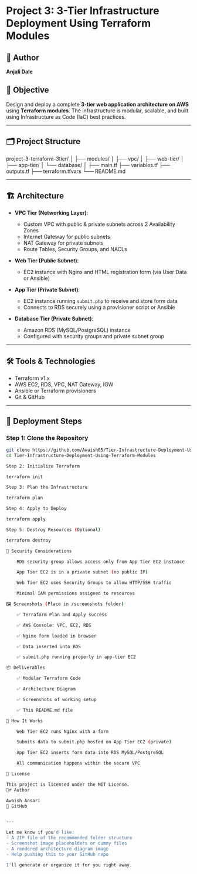 # Project 3: 3-Tier Infrastructure Deployment Using Terraform Modules

## 🧑 Author
**Anjali Dale**

## 📌 Objective
Design and deploy a complete **3-tier web application architecture on AWS** using **Terraform modules**. The infrastructure is modular, scalable, and built using Infrastructure as Code (IaC) best practices.

---

## 🗂️ Project Structure

project-3-terraform-3tier/
│
├── modules/
│ ├── vpc/
│ ├── web-tier/
│ ├── app-tier/
│ └── database/
│
├── main.tf
├── variables.tf
├── outputs.tf
├── terraform.tfvars
└── README.md


---

## 🏗️ Architecture

- **VPC Tier (Networking Layer)**:
  - Custom VPC with public & private subnets across 2 Availability Zones
  - Internet Gateway for public subnets
  - NAT Gateway for private subnets
  - Route Tables, Security Groups, and NACLs

- **Web Tier (Public Subnet)**:
  - EC2 instance with Nginx and HTML registration form (via User Data or Ansible)

- **App Tier (Private Subnet)**:
  - EC2 instance running `submit.php` to receive and store form data
  - Connects to RDS securely using a provisioner script or Ansible

- **Database Tier (Private Subnet)**:
  - Amazon RDS (MySQL/PostgreSQL) instance
  - Configured with security groups and private subnet group

---

## 🛠️ Tools & Technologies

- Terraform v1.x
- AWS EC2, RDS, VPC, NAT Gateway, IGW
- Ansible or Terraform provisioners
- Git & GitHub

---

## 🚀 Deployment Steps

### Step 1: Clone the Repository
```bash
git clone https://github.com/Awaish05/Tier-Infrastructure-Deployment-Using-Terraform-Modules.git
cd Tier-Infrastructure-Deployment-Using-Terraform-Modules

Step 2: Initialize Terraform

terraform init

Step 3: Plan the Infrastructure

terraform plan

Step 4: Apply to Deploy

terraform apply

Step 5: Destroy Resources (Optional)

terraform destroy

🔐 Security Considerations

    RDS security group allows access only from App Tier EC2 instance

    App Tier EC2 is in a private subnet (no public IP)

    Web Tier EC2 uses Security Groups to allow HTTP/SSH traffic

    Minimal IAM permissions assigned to resources

🖼️ Screenshots (Place in /screenshots folder)

    ✅ Terraform Plan and Apply success

    ✅ AWS Console: VPC, EC2, RDS

    ✅ Nginx form loaded in browser

    ✅ Data inserted into RDS

    ✅ submit.php running properly in app-tier EC2

📦 Deliverables

    ✅ Modular Terraform Code

    ✅ Architecture Diagram

    ✅ Screenshots of working setup

    ✅ This README.md file

📘 How It Works

    Web Tier EC2 runs Nginx with a form

    Submits data to submit.php hosted on App Tier EC2 (private)

    App Tier EC2 inserts form data into RDS MySQL/PostgreSQL

    All communication happens within the secure VPC

📎 License

This project is licensed under the MIT License.
🙋‍♂️ Author

Awaish Ansari
🔗 GitHub


---

Let me know if you'd like:
- A ZIP file of the recommended folder structure
- Screenshot image placeholders or dummy files
- A rendered architecture diagram image
- Help pushing this to your GitHub repo

I'll generate or organize it for you right away.
